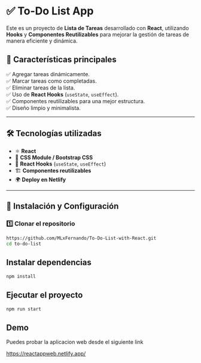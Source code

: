 # ✅ To-Do List App

Este es un proyecto de **Lista de Tareas** desarrollado con **React**, utilizando **Hooks** y **Componentes Reutilizables** para mejorar la gestión de tareas de manera eficiente y dinámica.

## 🚀 Características principales  
✅ Agregar tareas dinámicamente.  
✅ Marcar tareas como completadas.  
✅ Eliminar tareas de la lista.  
✅ Uso de **React Hooks** (`useState`, `useEffect`).  
✅ Componentes reutilizables para una mejor estructura.  
✅ Diseño limpio y minimalista.  

---

## 🛠 Tecnologías utilizadas  
- ⚛️ **React**   
- 🎨 **CSS Module / Bootstrap CSS**  
- 🔄 **React Hooks** (`useState`, `useEffect`)  
- 🏗 **Componentes reutilizables**  
- 🌍 **Deploy en Netlify**  

---

## 📂 Instalación y Configuración  

### 1️⃣ **Clonar el repositorio**
```bash
https://github.com/MLxFernando/To-Do-List-with-React.git
cd to-do-list
```
## Instalar dependencias
```bash
npm install
```
## Ejecutar el proyecto
```bash
npm run start
```
## **Demo**
Puedes probar la aplicacion web desde el siguiente link

  https://reactappweb.netlify.app/
